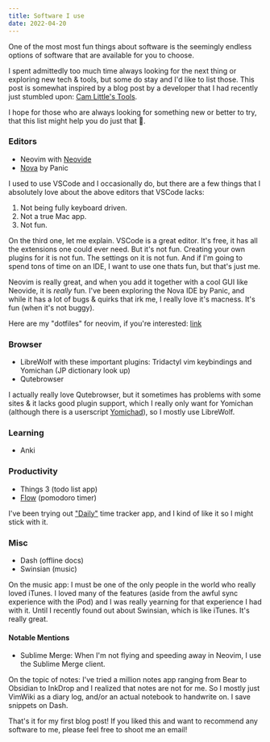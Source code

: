 ```yaml
---
title: Software I use
date: 2022-04-20
---
```


One of the most most fun things about software is the seemingly endless options of software that are available for you to choose.

I spent admittedly too much time always looking for the next thing or exploring new tech & tools, but some do stay and I'd like to list those. This post is somewhat inspired by a blog post by a developer that I had recently just stumbled upon: [Cam Little's Tools](https://camlittle.com/tools/).

I hope for those who are always looking for something new or better to try, that this list might help you do just that 🙂.

### Editors

- Neovim with [Neovide](https://github.com/neovide/neovide)
- [Nova](https://nova.app/) by Panic

I used to use VSCode and I occasionally do, but there are a few things that I absolutely love about the above editors that VSCode lacks:

1. Not being fully keyboard driven.
2. Not a true Mac app.
3. Not fun.

On the third one, let me explain. VSCode is a great editor. It's free, it has all the extensions one
could ever need. But it's not fun. Creating your own plugins for it is not fun. The settings on it
is not fun. And if I'm going to spend tons of time on an IDE, I want to use one thats fun, but that's just me.

Neovim is really great, and when you add it together with a cool GUI like Neovide, it is _really_ fun. I've been exploring the Nova IDE by Panic, and while it has a lot of bugs & quirks that irk me, I really love it's macness. It's fun (when it's not buggy).

Here are my "dotfiles" for neovim, if you're interested: [link](https://github.com/hhofner/dotfiles)

### Browser

- LibreWolf with these important plugins: Tridactyl vim keybindings and Yomichan (JP dictionary look up)
- Qutebrowser

I actually really love Qutebrowser, but it sometimes has problems with some sites & it lacks good plugin support, which I really only want for Yomichan (although there is a userscript [Yomichad](https://github.com/potamides/yomichad)), so I mostly use LibreWolf.

### Learning

- Anki

### Productivity

- Things 3 (todo list app)
- [Flow](https://flowapp.info/) (pomodoro timer)

I've been trying out ["Daily"](https://apps.apple.com/us/app/daily-hours-time-tracker/id686910553?mt=12) time tracker app, and I kind of like it so I might stick with it.

### Misc

- Dash (offline docs)
- Swinsian (music)

On the music app: I must be one of the only people in the world who really loved iTunes. I loved many of the features (aside from the awful sync experience with the iPod) and I was really yearning for that experience I had with it. Until I recently found out about Swinsian, which is like iTunes. It's really great.

#### Notable Mentions

- Sublime Merge: When I'm not flying and speeding away in Neovim, I use the Sublime Merge client.

On the topic of notes: I've tried a million notes app ranging from Bear to Obsidian to InkDrop and I realized that notes are not for me. So I mostly just VimWiki as a diary log, and/or an actual notebook to handwrite on. I save snippets on Dash.

That's it for my first blog post! If you liked this and want to recommend any software to me, please feel free to shoot me an email!

